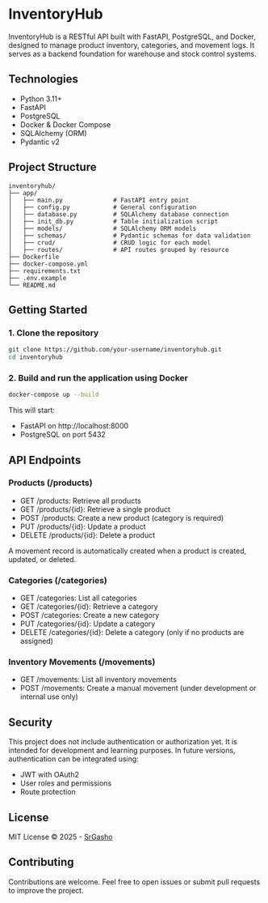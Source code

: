 # InventoryHub

InventoryHub is a RESTful API built with FastAPI, PostgreSQL, and Docker, designed to manage product inventory, categories, and movement logs. It serves as a backend foundation for warehouse and stock control systems.

## Technologies

- Python 3.11+
- FastAPI
- PostgreSQL
- Docker & Docker Compose
- SQLAlchemy (ORM)
- Pydantic v2

## Project Structure

```
inventoryhub/
├── app/
│   ├── main.py              # FastAPI entry point
│   ├── config.py            # General configuration
│   ├── database.py          # SQLAlchemy database connection
│   ├── init_db.py           # Table initialization script
│   ├── models/              # SQLAlchemy ORM models
│   ├── schemas/             # Pydantic schemas for data validation
│   ├── crud/                # CRUD logic for each model
│   ├── routes/              # API routes grouped by resource
├── Dockerfile
├── docker-compose.yml
├── requirements.txt
├── .env.example
└── README.md
```

## Getting Started

### 1. Clone the repository

```bash
git clone https://github.com/your-username/inventoryhub.git
cd inventoryhub
```

### 2. Build and run the application using Docker

```bash
docker-compose up --build
```

This will start:

- FastAPI on http://localhost:8000
- PostgreSQL on port 5432

## API Endpoints

### Products (/products)

- GET /products: Retrieve all products
- GET /products/{id}: Retrieve a single product
- POST /products: Create a new product (category is required)
- PUT /products/{id}: Update a product
- DELETE /products/{id}: Delete a product

A movement record is automatically created when a product is created, updated, or deleted.

### Categories (/categories)

- GET /categories: List all categories
- GET /categories/{id}: Retrieve a category
- POST /categories: Create a new category
- PUT /categories/{id}: Update a category
- DELETE /categories/{id}: Delete a category (only if no products are assigned)

### Inventory Movements (/movements)

- GET /movements: List all inventory movements
- POST /movements: Create a manual movement (under development or internal use only)

## Security

This project does not include authentication or authorization yet. It is intended for development and learning purposes. In future versions, authentication can be integrated using:

- JWT with OAuth2
- User roles and permissions
- Route protection

## License

MIT License © 2025 - [SrGasho](https://github.com/your-username)

## Contributing

Contributions are welcome. Feel free to open issues or submit pull requests to improve the project.